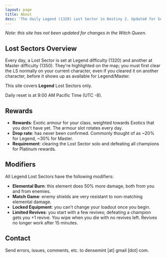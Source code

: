 ```yaml
---
layout: page
title: About
desc: 'The daily Legend (1320) Lost Sector in Destiny 2. Updated for Season 15: Season of the Lost.'
---
```



_Note: this site has not been updated for changes in the Witch Queen._

## Lost Sectors Overview 

Every day, a Lost Sector is set at Legend difficulty (1320) and another at Master difficulty (1350). They're highlighted on the map; you must first clear the LS normally on your current character, even if you cleared it on another character, before it shows up as available for Legend/Master.

This site covers **Legend** Lost Sectors only.

Daily reset is at 9:00 AM Pacific Time (UTC -8).


## Rewards


- **Rewards**: Exotic armour for your class, weighted towards Exotics that you don't have yet. The armour slot rotates every day. 
- **Drop rate**: has never been confirmed. Commonly thought of as ~20% for Legend, ~30% for Master.
- **Requirement**: clearing the Lost Sector solo and defeating all champions for Platinum rewards.



## Modifiers

All Legend Lost Sectors have the following modifiers:

- **Elemental Burn**: this element does 50% more damage, both from you and from enemies.
- **Match Game**: enemy shields are very resistant to non-matching elemental damage.
- **Locked Equipment**: you can't change your loadout once you begin.
- **Limited Revives**: you start with a few revives; defeating a champion gets you +1 revive. You wipe when you die with no revives left. Revives no longer work after 15 minutes.



## Contact

Send errors, issues, comments, etc. to densemint [at] gmail [dot] com.